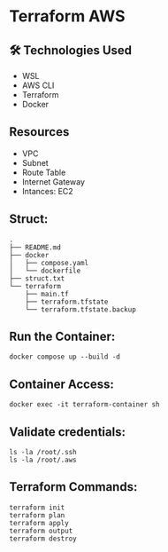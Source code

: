 # Terraform AWS


## 🛠️ Technologies Used

- WSL
- AWS CLI
- Terraform
- Docker

## Resources

- VPC
- Subnet
- Route Table
- Internet Gateway
- Intances: EC2

## Struct:

    .
    ├── README.md
    ├── docker
    │   ├── compose.yaml
    │   └── dockerfile
    ├── struct.txt
    └── terraform
        ├── main.tf
        ├── terraform.tfstate
        └── terraform.tfstate.backup

## Run the Container:

    docker compose up --build -d

## Container Access:

    docker exec -it terraform-container sh

## Validate credentials:

    ls -la /root/.ssh
    ls -la /root/.aws

## Terraform Commands:

    terraform init
    terraform plan
    terraform apply
    terraform output
    terraform destroy
    
